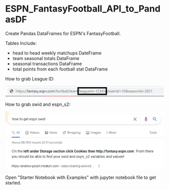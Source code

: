 # ESPN_FantasyFootball_API_to_PandasDF
Create Pandas DataFrames for ESPN's FantasyFootball.


Tables Include:
- head to head weekly matchups DateFrame
- team seasonal totals DataFrame
- seasonal transactions DataFrame
- total points from each football stat DataFrame


How to grab League ID:

![Find League ID](https://github.com/rbvancleave/ESPN_FantasyFootball_API_to_PandasDF/blob/master/images/leagueid_from_url.png?raw=true)

How to grab swid and espn_s2:

![Find League ID](https://github.com/rbvancleave/ESPN_FantasyFootball_API_to_PandasDF/blob/master/images/swid%20and%20espn_s2.jpg?raw=true)


Open "Starter Notebook with Examples" with jupyter notebook file to get started.
